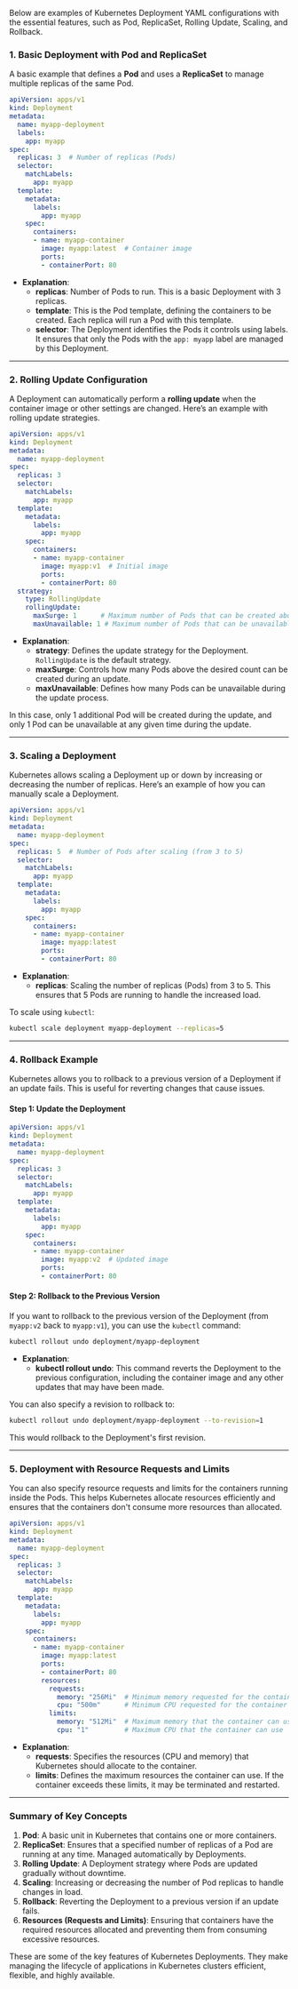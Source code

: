 Below are examples of Kubernetes Deployment YAML configurations with the essential features, such as Pod, ReplicaSet, Rolling Update, Scaling, and Rollback.

### 1. **Basic Deployment with Pod and ReplicaSet**

A basic example that defines a **Pod** and uses a **ReplicaSet** to manage multiple replicas of the same Pod.

```yaml
apiVersion: apps/v1
kind: Deployment
metadata:
  name: myapp-deployment
  labels:
    app: myapp
spec:
  replicas: 3  # Number of replicas (Pods)
  selector:
    matchLabels:
      app: myapp
  template:
    metadata:
      labels:
        app: myapp
    spec:
      containers:
      - name: myapp-container
        image: myapp:latest  # Container image
        ports:
        - containerPort: 80
```

- **Explanation**:
  - **replicas**: Number of Pods to run. This is a basic Deployment with 3 replicas.
  - **template**: This is the Pod template, defining the containers to be created. Each replica will run a Pod with this template.
  - **selector**: The Deployment identifies the Pods it controls using labels. It ensures that only the Pods with the `app: myapp` label are managed by this Deployment.

---

### 2. **Rolling Update Configuration**

A Deployment can automatically perform a **rolling update** when the container image or other settings are changed. Here’s an example with rolling update strategies.

```yaml
apiVersion: apps/v1
kind: Deployment
metadata:
  name: myapp-deployment
spec:
  replicas: 3
  selector:
    matchLabels:
      app: myapp
  template:
    metadata:
      labels:
        app: myapp
    spec:
      containers:
      - name: myapp-container
        image: myapp:v1  # Initial image
        ports:
        - containerPort: 80
  strategy:
    type: RollingUpdate
    rollingUpdate:
      maxSurge: 1      # Maximum number of Pods that can be created above the desired number of Pods
      maxUnavailable: 1 # Maximum number of Pods that can be unavailable during the update
```

- **Explanation**:
  - **strategy**: Defines the update strategy for the Deployment. `RollingUpdate` is the default strategy.
  - **maxSurge**: Controls how many Pods above the desired count can be created during an update.
  - **maxUnavailable**: Defines how many Pods can be unavailable during the update process.

In this case, only 1 additional Pod will be created during the update, and only 1 Pod can be unavailable at any given time during the update.

---

### 3. **Scaling a Deployment**

Kubernetes allows scaling a Deployment up or down by increasing or decreasing the number of replicas. Here’s an example of how you can manually scale a Deployment.

```yaml
apiVersion: apps/v1
kind: Deployment
metadata:
  name: myapp-deployment
spec:
  replicas: 5  # Number of Pods after scaling (from 3 to 5)
  selector:
    matchLabels:
      app: myapp
  template:
    metadata:
      labels:
        app: myapp
    spec:
      containers:
      - name: myapp-container
        image: myapp:latest
        ports:
        - containerPort: 80
```

- **Explanation**:
  - **replicas**: Scaling the number of replicas (Pods) from 3 to 5. This ensures that 5 Pods are running to handle the increased load.

To scale using `kubectl`:

```bash
kubectl scale deployment myapp-deployment --replicas=5
```

---

### 4. **Rollback Example**

Kubernetes allows you to rollback to a previous version of a Deployment if an update fails. This is useful for reverting changes that cause issues.

#### Step 1: Update the Deployment

```yaml
apiVersion: apps/v1
kind: Deployment
metadata:
  name: myapp-deployment
spec:
  replicas: 3
  selector:
    matchLabels:
      app: myapp
  template:
    metadata:
      labels:
        app: myapp
    spec:
      containers:
      - name: myapp-container
        image: myapp:v2  # Updated image
        ports:
        - containerPort: 80
```

#### Step 2: Rollback to the Previous Version

If you want to rollback to the previous version of the Deployment (from `myapp:v2` back to `myapp:v1`), you can use the `kubectl` command:

```bash
kubectl rollout undo deployment/myapp-deployment
```

- **Explanation**:
  - **kubectl rollout undo**: This command reverts the Deployment to the previous configuration, including the container image and any other updates that may have been made.

You can also specify a revision to rollback to:

```bash
kubectl rollout undo deployment/myapp-deployment --to-revision=1
```

This would rollback to the Deployment's first revision.

---

### 5. **Deployment with Resource Requests and Limits**

You can also specify resource requests and limits for the containers running inside the Pods. This helps Kubernetes allocate resources efficiently and ensures that the containers don't consume more resources than allocated.

```yaml
apiVersion: apps/v1
kind: Deployment
metadata:
  name: myapp-deployment
spec:
  replicas: 3
  selector:
    matchLabels:
      app: myapp
  template:
    metadata:
      labels:
        app: myapp
    spec:
      containers:
      - name: myapp-container
        image: myapp:latest
        ports:
        - containerPort: 80
        resources:
          requests:
            memory: "256Mi"  # Minimum memory requested for the container
            cpu: "500m"      # Minimum CPU requested for the container
          limits:
            memory: "512Mi"  # Maximum memory that the container can use
            cpu: "1"         # Maximum CPU that the container can use
```

- **Explanation**:
  - **requests**: Specifies the resources (CPU and memory) that Kubernetes should allocate to the container.
  - **limits**: Defines the maximum resources the container can use. If the container exceeds these limits, it may be terminated and restarted.

---

### **Summary of Key Concepts**

1. **Pod**: A basic unit in Kubernetes that contains one or more containers.
2. **ReplicaSet**: Ensures that a specified number of replicas of a Pod are running at any time. Managed automatically by Deployments.
3. **Rolling Update**: A Deployment strategy where Pods are updated gradually without downtime.
4. **Scaling**: Increasing or decreasing the number of Pod replicas to handle changes in load.
5. **Rollback**: Reverting the Deployment to a previous version if an update fails.
6. **Resources (Requests and Limits)**: Ensuring that containers have the required resources allocated and preventing them from consuming excessive resources.

These are some of the key features of Kubernetes Deployments. They make managing the lifecycle of applications in Kubernetes clusters efficient, flexible, and highly available.
